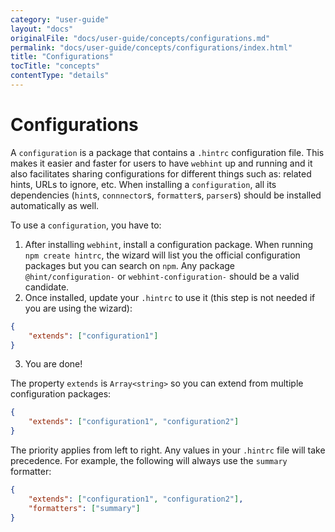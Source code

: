 ```yaml
---
category: "user-guide"
layout: "docs"
originalFile: "docs/user-guide/concepts/configurations.md"
permalink: "docs/user-guide/concepts/configurations/index.html"
title: "Configurations"
tocTitle: "concepts"
contentType: "details"
---
```

# Configurations

A `configuration` is a package that contains a `.hintrc`
configuration file. This makes it easier and faster for users
to have `webhint` up and running and it also facilitates sharing
configurations for different things such as: related hints, URLs
to ignore, etc. When installing a `configuration`, all its
dependencies (`hint`s, `connnector`s, `formatter`s, `parser`s)
should be installed automatically as well.

To use a `configuration`, you have to:

1. After installing `webhint`, install a configuration package. When
   running `npm create hintrc`, the wizard will list you the official
   configuration packages but you can search on `npm`. Any package
   `@hint/configuration-` or `webhint-configuration-` should be a valid
   candidate.
2. Once installed, update your `.hintrc` to use it (this step is not
   needed if you are using the wizard):

```json
{
    "extends": ["configuration1"]
}
```

3. You are done!

The property `extends` is `Array<string>` so you can extend from
multiple configuration packages:

```json
{
    "extends": ["configuration1", "configuration2"]
}
```

The priority applies from left to right. Any values in your `.hintrc`
file will take precedence. For example, the following will always use
the `summary` formatter:

```json
{
    "extends": ["configuration1", "configuration2"],
    "formatters": ["summary"]
}
```
